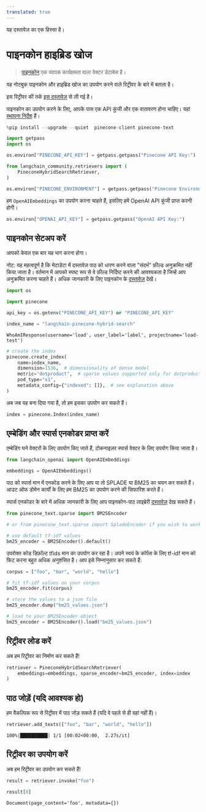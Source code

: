 ```yaml
---
translated: true
---
```


यह दस्तावेज़ का एक हिस्सा है।

# पाइनकोन हाइब्रिड खोज

>[पाइनकोन](https://docs.pinecone.io/docs/overview) एक व्यापक कार्यक्षमता वाला वेक्टर डेटाबेस है।

यह नोटबुक पाइनकोन और हाइब्रिड खोज का उपयोग करने वाले रिट्रीवर के बारे में बताता है।

इस रिट्रीवर की तर्क [इस दस्तावेज़](https://docs.pinecone.io/docs/hybrid-search) से ली गई है।

पाइनकोन का उपयोग करने के लिए, आपके पास एक API कुंजी और एक वातावरण होना चाहिए।
यहां [स्थापना निर्देश](https://docs.pinecone.io/docs/quickstart) हैं।

```python
%pip install --upgrade --quiet  pinecone-client pinecone-text
```

```python
import getpass
import os

os.environ["PINECONE_API_KEY"] = getpass.getpass("Pinecone API Key:")
```

```python
from langchain_community.retrievers import (
    PineconeHybridSearchRetriever,
)
```

```python
os.environ["PINECONE_ENVIRONMENT"] = getpass.getpass("Pinecone Environment:")
```

हम `OpenAIEmbeddings` का उपयोग करना चाहते हैं, इसलिए हमें OpenAI API कुंजी प्राप्त करनी होगी।

```python
os.environ["OPENAI_API_KEY"] = getpass.getpass("OpenAI API Key:")
```

## पाइनकोन सेटअप करें

आपको केवल एक बार यह भाग करना होगा।

नोट: यह महत्वपूर्ण है कि मेटाडेटा में दस्तावेज़ पाठ को धारण करने वाला "संदर्भ" फ़ील्ड अनुक्रमित नहीं किया जाता है। वर्तमान में आपको स्पष्ट रूप से वे फ़ील्ड निर्दिष्ट करने की आवश्यकता है जिन्हें आप अनुक्रमित करना चाहते हैं। अधिक जानकारी के लिए पाइनकोन के [दस्तावेज़](https://docs.pinecone.io/docs/manage-indexes#selective-metadata-indexing) देखें।

```python
import os

import pinecone

api_key = os.getenv("PINECONE_API_KEY") or "PINECONE_API_KEY"

index_name = "langchain-pinecone-hybrid-search"
```

```output
WhoAmIResponse(username='load', user_label='label', projectname='load-test')
```

```python
# create the index
pinecone.create_index(
    name=index_name,
    dimension=1536,  # dimensionality of dense model
    metric="dotproduct",  # sparse values supported only for dotproduct
    pod_type="s1",
    metadata_config={"indexed": []},  # see explanation above
)
```

अब जब यह बना दिया गया है, तो हम इसका उपयोग कर सकते हैं।

```python
index = pinecone.Index(index_name)
```

## एम्बेडिंग और स्पार्स एनकोडर प्राप्त करें

एम्बेडिंग घने वेक्टरों के लिए उपयोग किए जाते हैं, टोकनाइज़र स्पार्स वेक्टर के लिए उपयोग किया जाता है।

```python
from langchain_openai import OpenAIEmbeddings

embeddings = OpenAIEmbeddings()
```

पाठ को स्पार्स मान में एनकोड करने के लिए आप या तो SPLADE या BM25 का चयन कर सकते हैं। आउट ऑफ डोमेन कार्यों के लिए हम BM25 का उपयोग करने की सिफारिश करते हैं।

स्पार्स एनकोडर के बारे में अधिक जानकारी के लिए आप पाइनकोन-पाठ लाइब्रेरी [दस्तावेज़](https://pinecone-io.github.io/pinecone-text/pinecone_text.html) देख सकते हैं।

```python
from pinecone_text.sparse import BM25Encoder

# or from pinecone_text.sparse import SpladeEncoder if you wish to work with SPLADE

# use default tf-idf values
bm25_encoder = BM25Encoder().default()
```

उपरोक्त कोड डिफ़ॉल्ट tfids मान का उपयोग कर रहा है। अपने स्वयं के कॉर्पस के लिए tf-idf मान को फिट करना बहुत अधिक अनुशंसित है। आप इसे निम्नानुसार कर सकते हैं:

```python
corpus = ["foo", "bar", "world", "hello"]

# fit tf-idf values on your corpus
bm25_encoder.fit(corpus)

# store the values to a json file
bm25_encoder.dump("bm25_values.json")

# load to your BM25Encoder object
bm25_encoder = BM25Encoder().load("bm25_values.json")
```

## रिट्रीवर लोड करें

अब हम रिट्रीवर का निर्माण कर सकते हैं!

```python
retriever = PineconeHybridSearchRetriever(
    embeddings=embeddings, sparse_encoder=bm25_encoder, index=index
)
```

## पाठ जोड़ें (यदि आवश्यक हो)

हम वैकल्पिक रूप से रिट्रीवर में पाठ जोड़ सकते हैं (यदि वे पहले से ही वहां नहीं हैं)।

```python
retriever.add_texts(["foo", "bar", "world", "hello"])
```

```output
100%|██████████| 1/1 [00:02<00:00,  2.27s/it]
```

## रिट्रीवर का उपयोग करें

अब हम रिट्रीवर का उपयोग कर सकते हैं!

```python
result = retriever.invoke("foo")
```

```python
result[0]
```

```output
Document(page_content='foo', metadata={})
```
